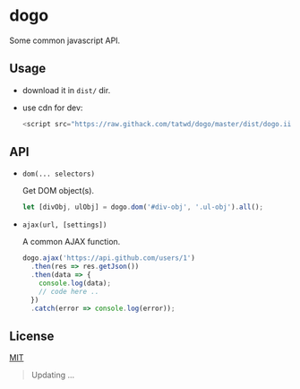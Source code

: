 # dogo

Some common javascript API.

## Usage

- download it in `dist/` dir.

- use cdn for dev:
  
  ```js
  <script src="https://raw.githack.com/tatwd/dogo/master/dist/dogo.iife.js"></script>
  ```

## API

- `dom(... selectors)`
  
  Get DOM object(s).

  ``` js
  let [divObj, ulObj] = dogo.dom('#div-obj', '.ul-obj').all();
  ```

- `ajax(url, [settings])`

  A common AJAX function.

  ``` js
  dogo.ajax('https://api.github.com/users/1')
    .then(res => res.getJson())
    .then(data => {
      console.log(data);
      // code here ..
    })
    .catch(error => console.log(error));
  ```
## License

[MIT](https://opensource.org/licenses/MIT)

> Updating ...
